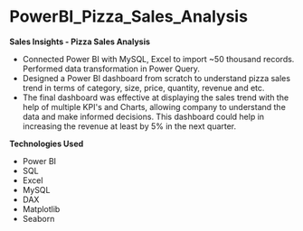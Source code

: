# PowerBI_Pizza_Sales_Analysis

**Sales Insights - Pizza Sales Analysis**

- Connected Power BI with MySQL, Excel to import ~50 thousand records. Performed data transformation in Power
Query.
- Designed a Power BI dashboard from scratch to understand pizza sales trend in terms of category, size, price,
quantity, revenue and etc.
- The final dashboard was effective at displaying the sales trend with the help of multiple KPI's and Charts, allowing
company to understand the data and make informed decisions. This dashboard could help in increasing the
revenue at least by 5% in the next quarter.

**Technologies Used**

- Power BI
- SQL
- Excel
- MySQL
- DAX
- Matplotlib
- Seaborn 
